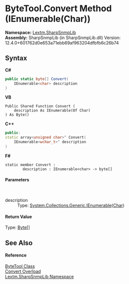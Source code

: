 # ByteTool.Convert Method (IEnumerable(Char))
 

**Namespace:**&nbsp;<a href="N_Lextm_SharpSnmpLib">Lextm.SharpSnmpLib</a><br />**Assembly:**&nbsp;SharpSnmpLib (in SharpSnmpLib.dll) Version: 12.4.0+601762d0e653a71ebb69af963204dfbfb6c26b74

## Syntax

**C#**<br />
``` C#
public static byte[] Convert(
	IEnumerable<char> description
)
```

**VB**<br />
``` VB
Public Shared Function Convert ( 
	description As IEnumerable(Of Char)
) As Byte()
```

**C++**<br />
``` C++
public:
static array<unsigned char>^ Convert(
	IEnumerable<wchar_t>^ description
)
```

**F#**<br />
``` F#
static member Convert : 
        description : IEnumerable<char> -> byte[] 

```


#### Parameters
&nbsp;<dl><dt>description</dt><dd>Type: <a href="https://docs.microsoft.com/dotnet/api/system.collections.generic.ienumerable-1" target="_blank" rel="noopener noreferrer">System.Collections.Generic.IEnumerable</a>(<a href="https://docs.microsoft.com/dotnet/api/system.char" target="_blank" rel="noopener noreferrer">Char</a>)<br /></dd></dl>

#### Return Value
Type: <a href="https://docs.microsoft.com/dotnet/api/system.byte" target="_blank" rel="noopener noreferrer">Byte</a>[]

## See Also


#### Reference
<a href="T_Lextm_SharpSnmpLib_ByteTool">ByteTool Class</a><br /><a href="Overload_Lextm_SharpSnmpLib_ByteTool_Convert">Convert Overload</a><br /><a href="N_Lextm_SharpSnmpLib">Lextm.SharpSnmpLib Namespace</a><br />